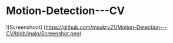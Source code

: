# Motion-Detection---CV
![Screenshoot] (https://github.com/msukry21/Motion-Detection---CV/blob/main/Screenshot.png)
